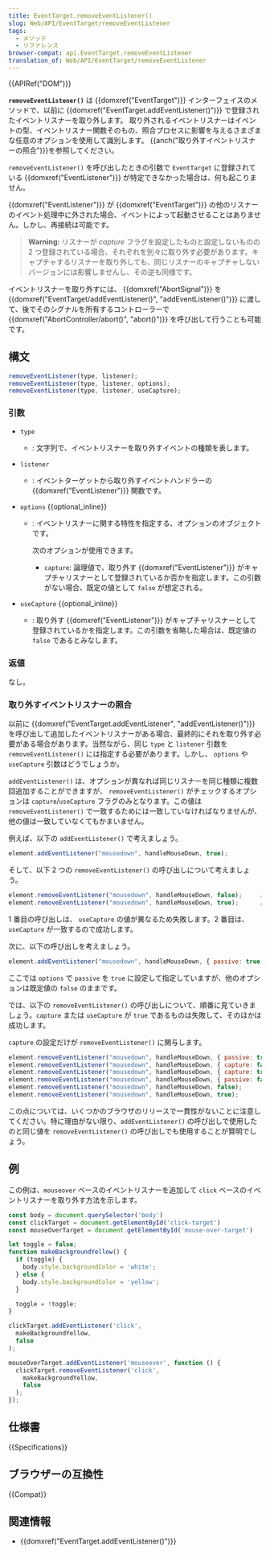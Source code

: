 ```yaml
---
title: EventTarget.removeEventListener()
slug: Web/API/EventTarget/removeEventListener
tags:
  - メソッド
  - リファレンス
browser-compat: api.EventTarget.removeEventListener
translation_of: Web/API/EventTarget/removeEventListener
---
```

{{APIRef("DOM")}}

**`removeEventListener()`** は {{domxref("EventTarget")}} インターフェイスのメソッドで、以前に {{domxref("EventTarget.addEventListener()")}} で登録されたイベントリスナーを取り外します。
取り外されるイベントリスナーはイベントの型、イベントリスナー関数そのもの、照合プロセスに影響を与えるさまざまな任意のオプションを使用して識別します。
{{anch("取り外すイベントリスナーの照合")}}を参照してください。

`removeEventListener()` を呼び出したときの引数で `EventTarget` に登録されている {{domxref("EventListener")}} が特定できなかった場合は、何も起こりません。

{{domxref("EventListener")}} が {{domxref("EventTarget")}} の他のリスナーのイベント処理中に外された場合、イベントによって起動させることはありません。しかし、再接続は可能です。

> **Warning:** リスナーが _capture_ フラグを設定したものと設定しないものの 2 つ登録されている場合、それぞれを別々に取り外す必要があります。キャプチャするリスナーを取り外しても、同じリスナーのキャプチャしないバージョンには影響しませんし、その逆も同様です。

イベントリスナーを取り外すには、 {{domxref("AbortSignal")}} を {{domxref("EventTarget/addEventListener()", "addEventListener()")}} に渡して、後でそのシグナルを所有するコントローラーで {{domxref("AbortController/abort()", "abort()")}} を呼び出して行うことも可能です。

## 構文

```js
removeEventListener(type, listener);
removeEventListener(type, listener, options);
removeEventListener(type, listener, useCapture);
```

### 引数

- `type`
  - : 文字列で、イベントリスナーを取り外すイベントの種類を表します。
- `listener`
  - : イベントターゲットから取り外すイベントハンドラーの {{domxref("EventListener")}} 関数です。
- `options` {{optional_inline}}
  - : イベントリスナーに関する特性を指定する、オプションのオブジェクトです。

    次のオプションが使用できます。

    - `capture`: 論理値で、取り外す {{domxref("EventListener")}} がキャプチャリスナーとして登録されているか否かを指定します。この引数がない場合、既定の値として `false` が想定される。

- `useCapture` {{optional_inline}}
  - : 取り外す {{domxref("EventListener")}} がキャプチャリスナーとして登録されているかを指定します。この引数を省略した場合は、既定値の `false` であるとみなします。

### 返値

なし。

### 取り外すイベントリスナーの照合

以前に {{domxref("EventTarget.addEventListener", "addEventListener()")}} を呼び出して追加したイベントリスナーがある場合、最終的にそれを取り外す必要がある場合があります。当然ながら、同じ `type` と `listener` 引数を `removeEventListener()` には指定する必要があります。しかし、 `options` や `useCapture` 引数はどうでしょうか。

`addEventListener()` は、オプションが異なれば同じリスナーを同じ種類に複数回追加することができますが、 `removeEventListener()` がチェックするオプションは `capture`/`useCapture` フラグのみとなります。この値は `removeEventListener()` で一致するためには一致していなければなりませんが、他の値は一致していなくてもかまいません。

例えば、以下の `addEventListener()` で考えましょう。

```js
element.addEventListener("mousedown", handleMouseDown, true);
```

そして、以下 2 つの `removeEventListener()` の呼び出しについて考えましょう。

```js
element.removeEventListener("mousedown", handleMouseDown, false);     // 失敗
element.removeEventListener("mousedown", handleMouseDown, true);      // 成功
```

1 番目の呼び出しは、 `useCapture` の値が異なるため失敗します。2 番目は、`useCapture` が一致するので成功します。

次に、以下の呼び出しを考えましょう。

```js
element.addEventListener("mousedown", handleMouseDown, { passive: true });
```

ここでは `options` で `passive` を `true` に設定して指定していますが、他のオプションは既定値の `false` のままです。

では、以下の `removeEventListener()` の呼び出しについて、順番に見ていきましょう。`capture` または `useCapture` が `true` であるものは失敗して、そのほかは成功します。

`capture` の設定だけが `removeEventListener()` に関与します。

```js
element.removeEventListener("mousedown", handleMouseDown, { passive: true });     // 成功
element.removeEventListener("mousedown", handleMouseDown, { capture: false });    // 成功
element.removeEventListener("mousedown", handleMouseDown, { capture: true });     // 失敗
element.removeEventListener("mousedown", handleMouseDown, { passive: false });    // 成功
element.removeEventListener("mousedown", handleMouseDown, false);                 // 成功
element.removeEventListener("mousedown", handleMouseDown, true);                  // 失敗
```

この点については、いくつかのブラウザのリリースで一貫性がないことに注意してください。特に理由がない限り、`addEventListener()` の呼び出しで使用したのと同じ値を `removeEventListener()` の呼び出しでも使用することが賢明でしょう。

## 例

この例は、`mouseover` ベースのイベントリスナーを追加して `click` ベースのイベントリスナーを取り外す方法を示します。

```js
const body = document.querySelector('body')
const clickTarget = document.getElementById('click-target')
const mouseOverTarget = document.getElementById('mouse-over-target')

let toggle = false;
function makeBackgroundYellow() {
  if (toggle) {
    body.style.backgroundColor = 'white';
  } else {
    body.style.backgroundColor = 'yellow';
  }

  toggle = !toggle;
}

clickTarget.addEventListener('click',
  makeBackgroundYellow,
  false
);

mouseOverTarget.addEventListener('mouseover', function () {
  clickTarget.removeEventListener('click',
    makeBackgroundYellow,
    false
  );
});
```

## 仕様書

{{Specifications}}

## ブラウザーの互換性

{{Compat}}

## 関連情報

- {{domxref("EventTarget.addEventListener()")}}
